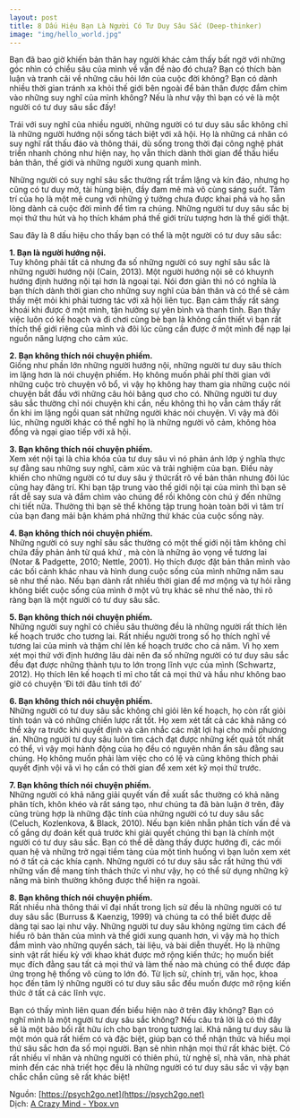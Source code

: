 ```yaml
---
layout: post
title: 8 Dấu Hiệu Bạn Là Người Có Tư Duy Sâu Sắc (Deep-thinker)
image: "img/hello_world.jpg"
---
```


Bạn đã bao giờ khiến bản thân hay người khác cảm thấy bất ngờ với những góc nhìn có chiều sâu của mình về vấn đề nào đó chưa? Bạn có thích bàn luận và tranh cãi về những câu hỏi lớn của cuộc đời không? Bạn có dành nhiều thời gian tránh xa khỏi thế giới bên ngoài để bản thân được đắm chìm vào những suy nghĩ của mình không? Nếu là như vậy thì bạn có vẻ là một người có tư duy sâu sắc đấy!

Trái với suy nghĩ của nhiều người, những người có tư duy sâu sắc không chỉ là những người hướng nội sống tách biệt với xã hội. Họ là những cá nhân có suy nghĩ rất thấu đáo và thông thái, dù sống trong thời đại công nghệ phát triển nhanh chóng như hiện nay, họ vẫn thích dành thời gian để thấu hiểu bản thân, thế giới và những người xung quanh mình.

Những người có suy nghĩ sâu sắc thường rất trầm lặng và kín đáo, nhưng họ cũng có tư duy mở, tài hùng biện, đầy đam mê mà vô cùng sáng suốt. Tâm trí của họ là một mê cung với những ý tưởng chưa được khai phá và họ sẵn lòng dành cả cuộc đời mình để tìm ra chúng. Những người tư duy sâu sắc bị mọi thứ thu hút và họ thích khám phá thế giới trừu tượng hơn là thế giới thật.

Sau đây là 8 dấu hiệu cho thấy bạn có thể là một người có tư duy sâu sắc:

**1. Bạn là người hướng nội.**  
Tuy không phải tất cả nhưng đa số những người có suy nghĩ sâu sắc là những người hướng nội (Cain, 2013). Một người hướng nội sẽ có khuynh hướng định hướng nội tại hơn là ngoại tại. Nói đơn giản thì nó có nghĩa là bạn thích dành thời gian cho những suy nghĩ của bản thân và có thể sẽ cảm thấy mệt mỏi khi phải tương tác với xã hội liên tục. Bạn cảm thấy rất sảng khoái khi được ở một mình, tận hưởng sự yên bình và thanh tĩnh. Bạn thấy việc luôn có kế hoạch và đi chơi cùng bè bạn là không cần thiết vì bạn rất thích thế giới riêng của mình và đôi lúc cũng cần được ở một mình để nạp lại nguồn năng lượng cho cảm xúc.

**2. Bạn không thích nói chuyện phiếm.**  
Giống như phần lớn những người hướng nội, những người tư duy sâu thích im lặng hơn là nói chuyện phiếm. Họ không muốn phải phí thời gian với những cuộc trò chuyện vô bổ, vì vậy họ không hay tham gia những cuộc nói chuyện bắt đầu với những câu hỏi bâng quơ cho có.  Những người tư duy sâu sắc thường chỉ nói chuyện khi cần, nếu không thì họ vẫn cảm thấy rất ổn khi im lặng ngồi quan sát những người khác nói chuyện. Vì vậy mà đôi lúc, những người khác có thể nghĩ họ là những người vô cảm, không hòa đồng và ngại giao tiếp với xã hội.

**3. Bạn không thích nói chuyện phiếm.**  
Xem xét nội tại là chìa khóa của tư duy sâu vì nó phản ánh lớp  ý nghĩa thực sự đằng sau những suy nghĩ, cảm xúc và trải nghiệm của bạn. Điều này khiến cho những người có tư duy sâu ý thứcrất rõ về bản thân nhưng đôi lúc cũng hay đãng trí. Khi bạn tập trung vào thế giới nội tại của mình thì bạn sẽ rất dễ say sưa và đắm chìm vào chúng để rồi không còn chú ý đến những chi tiết nữa. Thường thì bạn sẽ thể không tập trung hoàn toàn bởi vì tâm trí của bạn đang mải bận khám phá những thứ khác của cuộc sống này.

**4. Bạn không thích nói chuyện phiếm.**  
Những người có suy nghĩ sâu sắc thường có một thế giới nội tâm không chỉ chứa đầy phản ảnh từ quá khứ , mà còn là những ảo vọng về tương lai (Notar & Padgette, 2010; Nettle, 2001). Họ thích được đặt bản thân mình vào các bối cảnh khác nhau và hình dung cuộc sống của mình những năm sau sẽ như thế nào. Nếu bạn dành rất nhiều thời gian để mơ mộng và tự hỏi rằng không biết cuộc sống của mình ở một vũ trụ khác sẽ như thế nào, thì rõ ràng bạn là một người có tư duy sâu sắc.

**5. Bạn không thích nói chuyện phiếm.**  
Những người suy nghĩ có chiều sâu thường đều là những người rất thích lên kế hoạch trước cho tương lai. Rất nhiều người trong số họ thích nghĩ về tương lai của mình và thậm chí lên kế hoạch trước cho cả năm. Vì họ xem xét mọi thứ với định hướng lâu dài nên đa số những người có tư duy sâu sắc đều đạt được những thành tựu to lớn trong lĩnh vực của mình (Schwartz, 2012). Họ thích lên kế hoạch tỉ mỉ cho tất cả mọi thứ và hầu như không bao giờ có chuyện  ‘Đi tới đâu tính tới đó’

**6. Bạn không thích nói chuyện phiếm.**  
Những người có tư duy sâu sắc không chỉ giỏi lên kế hoạch, họ còn rất giỏi tính toán và có những chiến lược rất tốt. Họ xem xét tất cả các khả năng có thể xảy ra trước khi quyết định và cân nhắc các mặt lợi hại cho mỗi phương án. Những người tư duy sâu luôn tìm cách đạt được những kết quả tốt nhất có thể, vì vậy mọi hành động của họ đều có nguyên nhân ẩn sâu đằng sau chúng. Họ không muốn phải làm việc cho có lệ và cũng không thích phải quyết định vội vã vì họ cần có thời gian để xem xét kỹ mọi thứ trước.

**7. Bạn không thích nói chuyện phiếm.**  
Những người có khả năng giải quyết vấn đề xuất sắc thường có khả năng phân tích, khôn khéo và rất sáng tạo, như chúng ta đã bàn luận ở trên, đây cũng trùng hợp là những đặc tính của những người có tư duy sâu sắc (Celuch, Kozlenkova, & Black, 2010). Nếu bạn kiên nhẫn phân tích vấn đề và cố gắng dự đoán kết quả trước khi giải quyết chúng thì bạn là chính một người có tư duy sâu sắc. Bạn có thể dễ dàng thấy được hướng đi, các mối quan hệ và những trở ngại tiềm tàng của một tình huống vì bạn luôn xem xét nó ở tất cả các khía cạnh. Những người có tư duy sâu sắc rất hứng thú với những vấn đề mang tính thách thức vì như vậy, họ có thể sử dụng những kỹ năng mà bình thường không được thể hiện ra ngoài.

**8. Bạn không thích nói chuyện phiếm.**  
Rất nhiều nhà thông thái vĩ đại nhất trong lịch sử đều là những người có tư duy sâu sắc (Burruss & Kaenzig, 1999) và chúng ta có thể biết được dễ dàng tại sao lại như vậy. Những người tư duy sâu không ngừng tìm cách để hiểu rõ bản thân của mình và thế giới xung quanh hơn, vì vậy mà họ thích đắm mình vào những quyển sách, tài liệu, và bài diễn thuyết. Họ là những sinh vật rất hiếu kỳ với khao khát được mở rộng kiến thức; họ muốn biết mục đích đằng sau tất cả mọi thứ và làm thế nào mà chúng có thể được đáp ứng trong hệ thống vô cùng to lớn đó. Từ lịch sử, chính trị, văn học, khoa học đến tâm lý những người có tư duy sâu sắc đều muốn được mở rộng kiến thức ở tất cả các lĩnh vực.

Bạn có thấy mình liên quan đến biểu hiện nào ở trên đây không? Bạn có nghĩ mình là một người tư duy sâu sắc không? Nếu câu trả lời là có thì đây sẽ là một bảo bối rất hữu ích cho bạn trong tương lai. Khả năng tư duy sâu là một món quà rất hiếm có và đặc biệt, giúp bạn có thể nhận thức và hiểu mọi thứ sâu sắc hơn đa số mọi người. Bạn sẽ nhìn nhận mọi thứ rất khác biệt. Có rất nhiều vĩ nhân và những người có thiên phú, từ nghệ sĩ, nhà văn, nhà phát minh đến các nhà triết học đều là những người có tư duy sâu sắc vì vậy bạn chắc chắn cũng sẽ rất khác biệt!

Nguồn: [https://psych2go.net](https://psych2go.net)  
Dịch: [A Crazy Mind - Ybox.vn](https://www.facebook.com/acrazymindVN/)